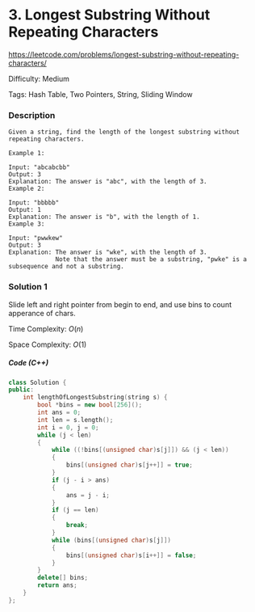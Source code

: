 # 3. Longest Substring Without Repeating Characters

<https://leetcode.com/problems/longest-substring-without-repeating-characters/>

Difficulty: Medium

Tags: Hash Table, Two Pointers, String, Sliding Window

### Description
```plain
Given a string, find the length of the longest substring without repeating characters.

Example 1:

Input: "abcabcbb"
Output: 3 
Explanation: The answer is "abc", with the length of 3. 
Example 2:

Input: "bbbbb"
Output: 1
Explanation: The answer is "b", with the length of 1.
Example 3:

Input: "pwwkew"
Output: 3
Explanation: The answer is "wke", with the length of 3. 
             Note that the answer must be a substring, "pwke" is a subsequence and not a substring.
```

### Solution 1
Slide left and right pointer from begin to end, and use bins to count apperance of chars.

Time Complexity: $O(n)$

Space Complexity: $O(1)$

##### Code (C++)
```cpp
class Solution {
public:
    int lengthOfLongestSubstring(string s) {
        bool *bins = new bool[256]();
        int ans = 0;
        int len = s.length();
        int i = 0, j = 0;
        while (j < len)
        {
            while ((!bins[(unsigned char)s[j]]) && (j < len))
            {
                bins[(unsigned char)s[j++]] = true;
            }
            if (j - i > ans)
            {
                ans = j - i;
            }
            if (j == len)
            {
                break;
            }
            while (bins[(unsigned char)s[j]])
            {
                bins[(unsigned char)s[i++]] = false;
            }
        }
        delete[] bins;
        return ans;
    }
};
```
